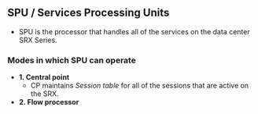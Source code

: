 ## SPU / Services Processing Units
- SPU is the processor that handles all of the services on the data center SRX Series.

### Modes in which SPU can operate
- **1. Central point**
  - CP maintains *Session table* for all of the sessions that are active on the SRX.
- **2. Flow processor**
